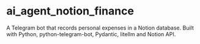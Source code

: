 # ai_agent_notion_finance
A Telegram bot that records personal expenses in a Notion database. Built with Python, python-telegram-bot, Pydantic, litellm and Notion API.
